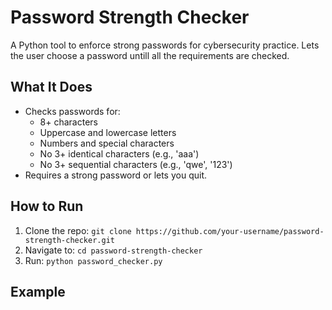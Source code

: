 # Password Strength Checker
A Python tool to enforce strong passwords for cybersecurity practice.
Lets the user choose a password untill all the requirements are checked.

## What It Does
- Checks passwords for:
  - 8+ characters
  - Uppercase and lowercase letters
  - Numbers and special characters
  - No 3+ identical characters (e.g., 'aaa')
  - No 3+ sequential characters (e.g., 'qwe', '123')
- Requires a strong password or lets you quit.

## How to Run
1. Clone the repo: `git clone https://github.com/your-username/password-strength-checker.git`
2. Navigate to: `cd password-strength-checker`
3. Run: `python password_checker.py`

## Example
